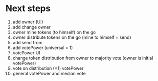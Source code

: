 
# Next steps


1. add owner (UI)
2. add change owner
3. owner mine tokens (to himself) on the go
4. owner distribute tokens on the go (mine to himself + send)
5. add send from
6. add votePower (universal = 1)
7. votePower UI
8. change token distribution from owner to majority vote (owner is initial votePower)
9. vote on distribution (=1) votePower
10. general votePower and median vote
